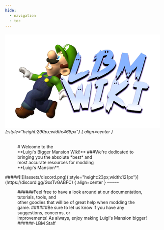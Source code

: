 ```yaml
---
hide:
  - navigation
  - toc
---
```

###### ![](assets/welcome.png){:style="height:290px;width:468px"} { align=center }
<figure Markdown>
# Welcome to the<br>**Luigi's Bigger Mansion Wiki!**
###We're dedicated to bringing you the absolute *best* and<br>most accurate resources for modding<br>**Luigi's Mansion**.
</figure>
#####[![](assets/discord.png){:style="height:23px;width:121px"}](https://discord.gg/GxsTvGABFC) { align=center }
------
<figure Markdown>
######Feel free to have a look around at our documentation, tutorials, tools, and<br>other goodies that will be of great help when modding the game.
######Be sure to let us know if you have any suggestions, concerns, or<br>improvements! As always, enjoy making Luigi's Mansion bigger!
######-LBM Staff
</figure>